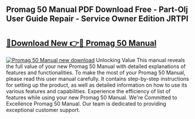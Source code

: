 ## Promag 50 Manual PDF Download Free - Part-Olj User Guide Repair - Service Owner Edition JRTPl

# <h2><a href="http://cf129.oget.top/?id=Promag+50+Manual">🔗Download New 👉🔴 Promag 50 Manual</a></h2>

[![Promag 50 Manual new download](https://i.imgur.com/5g1atiW.png)](http://cf129.oget.top/?id=Promag+50+Manual)
Unlocking Value This manual reveals the full value of your new Promag 50 Manual with detailed explanations of features and functionalities. To make the most of your Promag 50 Manual, please read this user manual carefully. It contains step-by-step instructions for setting up the product, as well as detailed information on how to use its various features and capabilities. Experience the efficiency of list of features while using your new Promag 50 Manual. We're Committed to Excellence Promag 50 Manual. Our team is dedicated to providing exceptional customer support.
